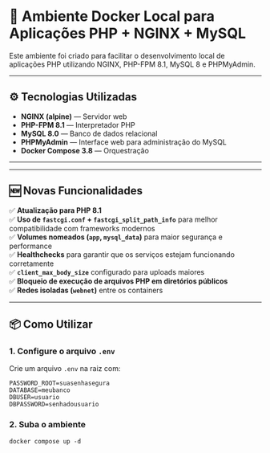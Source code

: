 # 🐳 Ambiente Docker Local para Aplicações PHP + NGINX + MySQL

Este ambiente foi criado para facilitar o desenvolvimento local de aplicações PHP utilizando NGINX, PHP-FPM 8.1, MySQL 8 e PHPMyAdmin.

---

## ⚙️ Tecnologias Utilizadas

- **NGINX (alpine)** — Servidor web 
- **PHP-FPM 8.1** — Interpretador PHP
- **MySQL 8.0** — Banco de dados relacional
- **PHPMyAdmin** — Interface web para administração do MySQL
- **Docker Compose 3.8** — Orquestração

---


---

## 🆕 Novas Funcionalidades

✅ **Atualização para PHP 8.1**  
✅ **Uso de `fastcgi.conf` + `fastcgi_split_path_info`** para melhor compatibilidade com frameworks modernos  
✅ **Volumes nomeados (`app`, `mysql_data`)** para maior segurança e performance  
✅ **Healthchecks** para garantir que os serviços estejam funcionando corretamente  
✅ **`client_max_body_size`** configurado para uploads maiores  
✅ **Bloqueio de execução de arquivos PHP em diretórios públicos**  
✅ **Redes isoladas (`webnet`)** entre os containers  

---

## 📦 Como Utilizar

### 1. Configure o arquivo `.env`

Crie um arquivo `.env` na raiz com:

```env
PASSWORD_ROOT=suasenhasegura
DATABASE=meubanco
DBUSER=usuario
DBPASSWORD=senhadousuario
```

### 2. Suba o ambiente


```env
docker compose up -d 
```